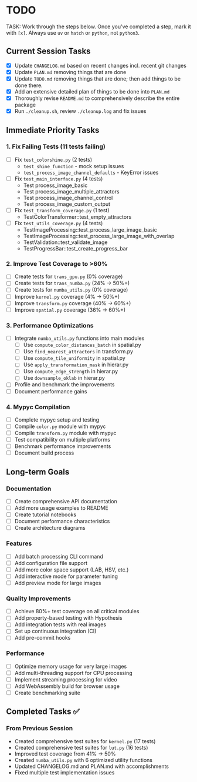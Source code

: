 # TODO

TASK: Work through the steps below. Once you've completed a step, mark it with `[x]`. Always use `uv` or `hatch` or `python`, not `python3`.

## Current Session Tasks

- [x] Update `CHANGELOG.md` based on recent changes incl. recent git changes
- [x] Update `PLAN.md` removing things that are done
- [x] Update `TODO.md` removing things that are done; then add things to be done there.
- [x] Add an extensive detailed plan of things to be done into `PLAN.md`
- [x] Thoroughly revise `README.md` to comprehensively describe the entire package
- [x] Run `./cleanup.sh`, review `./cleanup.log` and fix issues

## Immediate Priority Tasks

### 1. Fix Failing Tests (11 tests failing)
- [ ] Fix `test_colorshine.py` (2 tests)
  - `test_shine_function` - mock setup issues
  - `test_process_image_channel_defaults` - KeyError issues
- [ ] Fix `test_main_interface.py` (4 tests)
  - Test process_image_basic
  - Test process_image_multiple_attractors
  - Test process_image_channel_control
  - Test process_image_custom_output
- [ ] Fix `test_transform_coverage.py` (1 test)
  - TestColorTransformer::test_empty_attractors
- [ ] Fix `test_utils_coverage.py` (4 tests)
  - TestImageProcessing::test_process_large_image_basic
  - TestImageProcessing::test_process_large_image_with_overlap
  - TestValidation::test_validate_image
  - TestProgressBar::test_create_progress_bar

### 2. Improve Test Coverage to >60%
- [ ] Create tests for `trans_gpu.py` (0% coverage)
- [ ] Create tests for `trans_numba.py` (24% → 50%+)
- [ ] Create tests for `numba_utils.py` (0% coverage)
- [ ] Improve `kernel.py` coverage (4% → 50%+)
- [ ] Improve `transform.py` coverage (40% → 60%+)
- [ ] Improve `spatial.py` coverage (36% → 60%+)

### 3. Performance Optimizations
- [ ] Integrate `numba_utils.py` functions into main modules
  - [ ] Use `compute_color_distances_batch` in spatial.py
  - [ ] Use `find_nearest_attractors` in transform.py
  - [ ] Use `compute_tile_uniformity` in spatial.py
  - [ ] Use `apply_transformation_mask` in hierar.py
  - [ ] Use `compute_edge_strength` in hierar.py
  - [ ] Use `downsample_oklab` in hierar.py
- [ ] Profile and benchmark the improvements
- [ ] Document performance gains

### 4. Mypyc Compilation
- [ ] Complete mypyc setup and testing
- [ ] Compile `color.py` module with mypyc
- [ ] Compile `transform.py` module with mypyc
- [ ] Test compatibility on multiple platforms
- [ ] Benchmark performance improvements
- [ ] Document build process

## Long-term Goals

### Documentation
- [ ] Create comprehensive API documentation
- [ ] Add more usage examples to README
- [ ] Create tutorial notebooks
- [ ] Document performance characteristics
- [ ] Create architecture diagrams

### Features
- [ ] Add batch processing CLI command
- [ ] Add configuration file support
- [ ] Add more color space support (LAB, HSV, etc.)
- [ ] Add interactive mode for parameter tuning
- [ ] Add preview mode for large images

### Quality Improvements
- [ ] Achieve 80%+ test coverage on all critical modules
- [ ] Add property-based testing with Hypothesis
- [ ] Add integration tests with real images
- [ ] Set up continuous integration (CI)
- [ ] Add pre-commit hooks

### Performance
- [ ] Optimize memory usage for very large images
- [ ] Add multi-threading support for CPU processing
- [ ] Implement streaming processing for video
- [ ] Add WebAssembly build for browser usage
- [ ] Create benchmarking suite

## Completed Tasks ✅

### From Previous Session
- Created comprehensive test suites for `kernel.py` (17 tests)
- Created comprehensive test suites for `lut.py` (16 tests)
- Improved test coverage from 41% → 50%
- Created `numba_utils.py` with 6 optimized utility functions
- Updated CHANGELOG.md and PLAN.md with accomplishments
- Fixed multiple test implementation issues